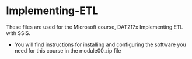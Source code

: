# Implementing-ETL
These files are used for the Microsoft course, DAT217x Implementing ETL with SSIS.
* You will find instructions for installing and configuring the software you need for this course in the module00.zip file
